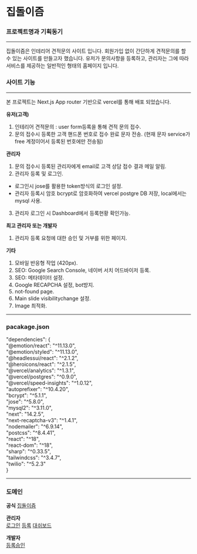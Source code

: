 # 집돌이즘
### 프로젝트명과 기획동기
------------
집돌이즘은 인테리어 견적문의 사이트 입니다.
회원가입 없이 간단하게 견적문의를 할 수 있는 사이트를 만들고자 했습니다.
유저가 문의사항을 등록하고, 관리자는 그에 따라 서비스를 제공하는 일반적인 형태의 홈페이지 입니다.

### 사이트 기능
------------
본 프로젝트는 Next.js App router 기반으로 vercel를 통해 배포 되었습니다.

**유저(고객)**
1. 인테리어 견적문의 : user form등록을 통해 견적 문의 접수.
2. 문의 접수시 등록한 고객 핸드폰 번호로 접수 완료 문자 전송. (현재 문자 service가 free 계정이어서 등록된 번호에만 전송됨)

**관리자**
1. 문의 접수시 등록된 관리자에게 email로 고객 상담 접수 결과 메일 알림.
2. 관리자 등록 및 로그인.
 - 로그인시 jose를 활용한 token방식의 로그인 설정.
 - 관리자 등록시 암호 bcrypt로 암호화하여 vercel postgre DB 저장, local에서는 mysql 사용.
3. 관리자 로그인 시 Dashboard에서 등록현황 확인가능.

 
**최고 관리자 또는 개발자**
1. 관리자 등록 요청에 대한 승인 및 거부를 위한 페이지.

**기타** 
1. 모바일 반응형 작업 (420px).
2. SEO: Google Search Console, 네이버 서치 어드바이저 등록.
3. SEO: 메타데이터 설정.
4. Google RECAPCHA 설정, bot방지.
5. not-found page.
6. Main slide visibilitychange 설정.
7. Image 최적화.


----------
### pacakage.json   
   
 "dependencies": {   
    "@emotion/react": "^11.13.0",   
    "@emotion/styled": "^11.13.0",   
    "@headlessui/react": "^2.1.2",   
    "@heroicons/react": "^2.1.5",   
    "@vercel/analytics": "^1.3.1",   
    "@vercel/postgres": "^0.9.0",   
    "@vercel/speed-insights": "^1.0.12",   
    "autoprefixer": "^10.4.20",   
    "bcrypt": "^5.1.1",   
    "jose": "^5.8.0",   
    "mysql2": "^3.11.0",   
    "next": "14.2.5",   
    "next-recaptcha-v3": "^1.4.1",   
    "nodemailer": "^6.9.14",   
    "postcss": "^8.4.41",   
    "react": "^18",   
    "react-dom": "^18",   
    "sharp": "^0.33.5",   
    "tailwindcss": "^3.4.7",   
    "twilio": "^5.2.3"   
  }

----------
### 도메인   

**공식**
[집돌이즘](zipdorism.store)

**관리자**  
[로그인](zipdorism.store/admin/login)
[등록](zipdorism.store/adimin/signup)
[대쉬보드](zipdorism.store/admin/dashboard)

**개발자**   
[등록승인](zipdorism.store/developer)
